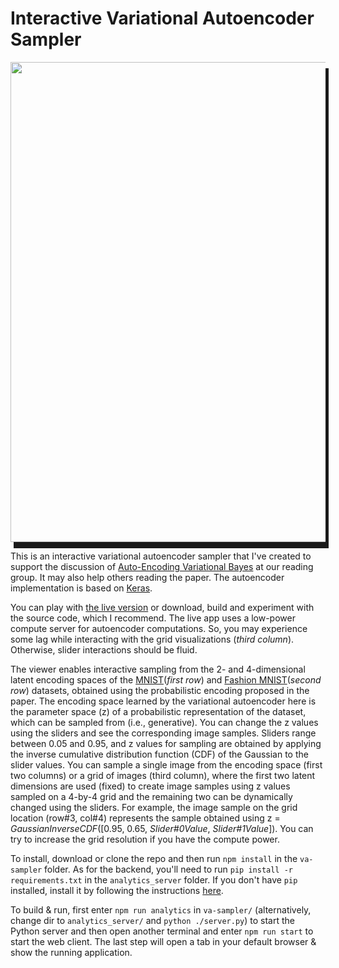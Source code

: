 
Interactive Variational Autoencoder Sampler
============================== 

<img src=https://github.com/cagataydemiralp/va-sampler/raw/master/screenrec.gif  width="768" style="box-shadow: 5px 10px;"/>

This is an interactive variational autoencoder sampler that I've created to support
the discussion of  [Auto-Encoding Variational
Bayes](https://arxiv.org/pdf/1312.6114.pdf) at our reading group. It may also
help others reading the paper. The autoencoder implementation is based on
[Keras](https://github.com/keras-team/keras/blob/master/examples/variational_autoencoder.py). 

You can play with [the live
version](http://hci.stanford.edu/~cagatay/projects/va-sampler/) or download,
build and experiment with the source code, which I recommend. The live app uses
a low-power compute server for autoencoder computations. So, you may experience
some lag while interacting with the grid visualizations (_third column_).
Otherwise, slider interactions should be fluid.  

The viewer enables interactive  sampling from the 2- and 4-dimensional latent
encoding spaces of the [MNIST](http://yann.lecun.com/exdb/mnist/)(_first row_)
and [Fashion MNIST](https://github.com/zalandoresearch/fashion-mnist)(_second
row_) datasets,  obtained using the probabilistic encoding proposed in the
paper.  The encoding space learned by the variational autoencoder here is the
parameter space (z) of a probabilistic representation of the dataset, which can
be sampled from (i.e., generative). You can change the z values using the
sliders and see the corresponding image samples. Sliders range between 0.05 and
0.95, and z values for sampling are obtained by applying the inverse cumulative
distribution function (CDF) of the Gaussian to the slider values. You can
sample a single image from the encoding space (first two columns) or a grid of
images (third column), where the first two latent dimensions are used (fixed)
to create image samples using z values sampled on a 4-by-4 grid and the
remaining two can be dynamically changed using the sliders. For example, the
image sample on the grid location (row#3, col#4)  represents the sample obtained
using z = _GaussianInverseCDF_([0.95, 0.65, _Slider#0Value_, _Slider#1Value_]).
You can try to increase the grid resolution if you have the compute power.         

To install, download or clone the repo and then run `npm install` in the
`va-sampler` folder. As for the backend, you'll need to run `pip install -r
requirements.txt` in the `analytics_server` folder. If you don't have `pip`
installed, install it by following the instructions
[here](https://pip.pypa.io/en/stable/installing/).  
    

To build & run,  first enter `npm run analytics` in `va-sampler/`
(alternatively, change dir to `analytics_server/`  and `python ./server.py`) to
start the Python server and then open another terminal and enter `npm run
start` to start the web client. The last step will open a tab in your default
browser & show the running application.  


